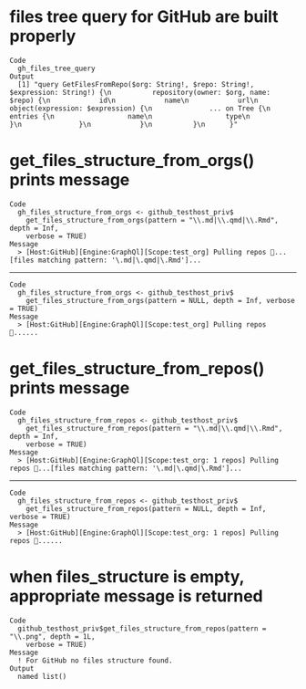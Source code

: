 # files tree query for GitHub are built properly

    Code
      gh_files_tree_query
    Output
      [1] "query GetFilesFromRepo($org: String!, $repo: String!, $expression: String!) {\n          repository(owner: $org, name: $repo) {\n            id\n            name\n            url\n            object(expression: $expression) {\n              ... on Tree {\n                entries {\n                  name\n                  type\n                }\n              }\n            }\n          }\n      }"

# get_files_structure_from_orgs() prints message

    Code
      gh_files_structure_from_orgs <- github_testhost_priv$
        get_files_structure_from_orgs(pattern = "\\.md|\\.qmd|\\.Rmd", depth = Inf,
        verbose = TRUE)
    Message
      > [Host:GitHub][Engine:GraphQl][Scope:test_org] Pulling repos 🌳...[files matching pattern: '\.md|\.qmd|\.Rmd']...

---

    Code
      gh_files_structure_from_orgs <- github_testhost_priv$
        get_files_structure_from_orgs(pattern = NULL, depth = Inf, verbose = TRUE)
    Message
      > [Host:GitHub][Engine:GraphQl][Scope:test_org] Pulling repos 🌳......

# get_files_structure_from_repos() prints message

    Code
      gh_files_structure_from_repos <- github_testhost_priv$
        get_files_structure_from_repos(pattern = "\\.md|\\.qmd|\\.Rmd", depth = Inf,
        verbose = TRUE)
    Message
      > [Host:GitHub][Engine:GraphQl][Scope:test_org: 1 repos] Pulling repos 🌳...[files matching pattern: '\.md|\.qmd|\.Rmd']...

---

    Code
      gh_files_structure_from_repos <- github_testhost_priv$
        get_files_structure_from_repos(pattern = NULL, depth = Inf, verbose = TRUE)
    Message
      > [Host:GitHub][Engine:GraphQl][Scope:test_org: 1 repos] Pulling repos 🌳......

# when files_structure is empty, appropriate message is returned

    Code
      github_testhost_priv$get_files_structure_from_repos(pattern = "\\.png", depth = 1L,
        verbose = TRUE)
    Message
      ! For GitHub no files structure found.
    Output
      named list()

